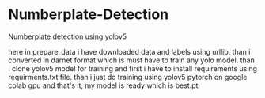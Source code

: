 # Numberplate-Detection
Numberplate detection using yolov5

here in prepare_data i have downloaded data and labels using urllib.
than i converted in darnet format which is must have to train any yolo model.
than i clone yolov5 model for training and first i have to install requirements using requirments.txt file.
than i just do training using yolov5 pytorch on google colab gpu and that's it, my model is ready which is best.pt 
